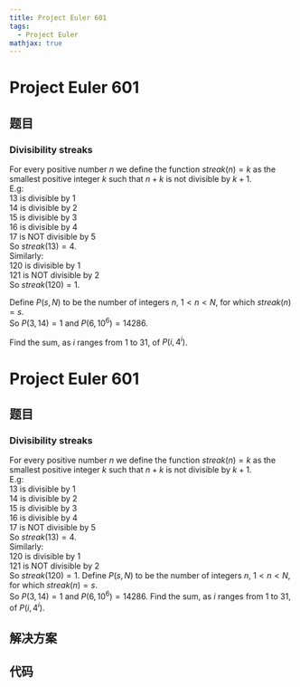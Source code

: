 ```yaml
---
title: Project Euler 601
tags:
  - Project Euler
mathjax: true
---
```

<escape><!-- more --></escape>
    
# Project Euler 601
## 题目
### Divisibility streaks


For every positive number $n$ we define the function  $streak(n)=k$   as the smallest positive integer $k$ such that $n+k$ is not divisible by $k+1$.<br />
E.g:<br />
13 is divisible by 1 <br />
14 is divisible by 2 <br />
15 is divisible by 3 <br />
16 is divisible by 4 <br />
17 is NOT divisible by 5 <br />
So $streak(13) = 4$. <br /> 
Similarly:<br />
120 is divisible by 1 <br />
121 is NOT divisible by 2 <br />
So $streak(120) = 1$.


Define $P(s, N)$ to be the number of integers $n$, $1 < n < N$, for which $streak(n) = s$.<br />
So $P(3, 14) = 1$ and $P(6, 10^6) = 14286$.


Find the sum, as $i$ ranges from 1 to 31, of $P(i, 4^i)$.





# Project Euler 601
## 题目
### Divisibility streaks

For every positive number $n$ we define the function $streak(n)=k$ as the smallest positive integer $k$ such that $n+k$ is not divisible by $k+1$.<br>E.g:<br>13 is divisible by 1<br>14 is divisible by 2<br>15 is divisible by 3<br>16 is divisible by 4<br>17 is NOT divisible by 5<br>So $streak(13) = 4$.<br>Similarly:<br>120 is divisible by 1<br>121 is NOT divisible by 2<br>So $streak(120) = 1$.
Define $P(s, N)$ to be the number of integers $n$, $1 < n < N$, for which $streak(n) = s$.<br>So $P(3, 14) = 1$ and $P(6, 10^6) = 14286$.
Find the sum, as $i$ ranges from 1 to 31, of $P(i, 4^i)$.


## 解决方案


## 代码


